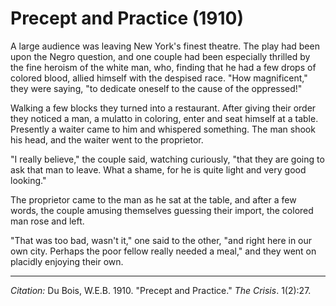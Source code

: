 <!--
title:   Precept and Practice
author:  Du Bois, W.E.B.
journal: The Crisis
year:    1910
volume:  1
issue:   2
pages:   27
-->
# Precept and Practice (1910)

A large audience was leaving New York's finest theatre. The play had been upon the Negro question, and one couple had been especially thrilled by the fine heroism of the white man, who, finding that he had a few drops of colored blood, allied himself with the despised race. "How magnificent," they were saying, "to dedicate oneself to the cause of the oppressed!"

Walking a few blocks they turned into a restaurant. After giving their order they noticed a man, a mulatto in coloring, enter and seat himself at a table. Presently a waiter came to him and whispered something. The man shook his head, and the waiter went to the proprietor.

 "I really believe," the couple said, watching curiously, "that they are going to ask that man to leave. What a shame, for he is quite light and very good looking."

The proprietor came to the man as he sat at the table, and after a few words, the couple amusing themselves guessing their import, the colored man rose and left.

"That was too bad, wasn't it," one said to the other, "and right here in our own city. Perhaps the poor fellow really needed a meal," and they went on placidly enjoying their own.


_________________
*Citation:* Du Bois, W.E.B. 1910. "Precept and Practice."  *The Crisis*. 1(2):27.
